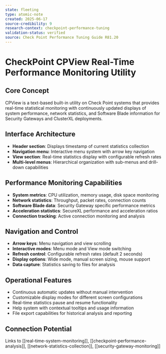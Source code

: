 ```yaml
---
state: fleeting
type: atomic-note
created: 2025-06-17
source-credibility: 9
research-context: checkpoint-performance-tuning
validation-status: verified
source: Check Point Performance Tuning Guide R81.20
---
```


# CheckPoint CPView Real-Time Performance Monitoring Utility

## Core Concept
CPView is a text-based built-in utility on Check Point systems that provides real-time statistical monitoring with continuously updated displays of system performance, network statistics, and Software Blade information for Security Gateways and ClusterXL deployments.

## Interface Architecture
- **Header section**: Displays timestamp of current statistics collection
- **Navigation menu**: Interactive menu system with arrow key navigation
- **View section**: Real-time statistics display with configurable refresh rates
- **Multi-level menus**: Hierarchical organization with sub-menus and drill-down capabilities

## Performance Monitoring Capabilities
- **System metrics**: CPU utilization, memory usage, disk space monitoring
- **Network statistics**: Throughput, packet rates, connection counts
- **Software Blade data**: Security Gateway specific performance metrics
- **Acceleration statistics**: SecureXL performance and acceleration ratios
- **Connection tracking**: Active connection monitoring and analysis

## Navigation and Control
- **Arrow keys**: Menu navigation and view scrolling
- **Interactive modes**: Menu mode and View mode switching
- **Refresh control**: Configurable refresh rates (default 2 seconds)
- **Display options**: Wide mode, manual screen sizing, mouse support
- **Data capture**: Statistics saving to files for analysis

## Operational Features
- Continuous automatic updates without manual intervention
- Customizable display modes for different screen configurations
- Real-time statistics pause and resume functionality
- Help system with contextual tooltips and usage information
- File export capabilities for historical analysis and reporting

## Connection Potential
Links to [[real-time-system-monitoring]], [[checkpoint-performance-analysis]], [[network-statistics-collection]], [[security-gateway-monitoring]]
